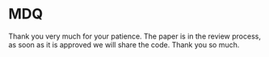 # MDQ
Thank you very much for your patience. The paper is in the review process, as soon as it is approved we will share the code. Thank you so much.
